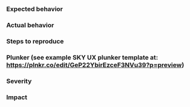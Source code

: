 ### Expected behavior

### Actual behavior

### Steps to reproduce

### Plunker (see example SKY UX plunker template at: https://plnkr.co/edit/GeP22YbirEzceF3NVu39?p=preview)

### Severity

### Impact
